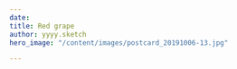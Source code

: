 ```yaml
---
date: 
title: Red grape
author: yyyy.sketch
hero_image: "/content/images/postcard_20191006-13.jpg"

---
```

